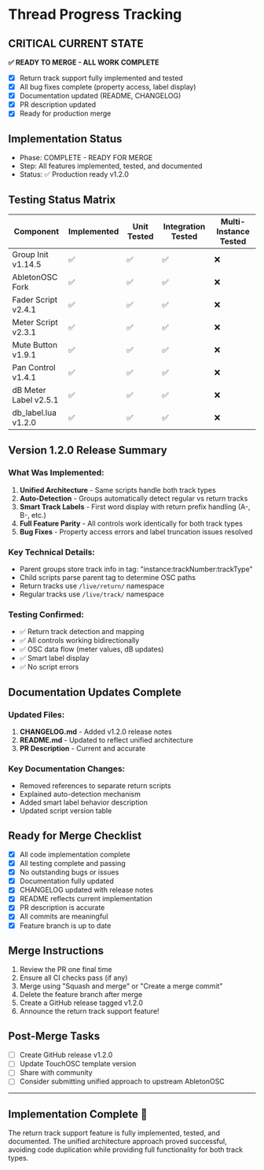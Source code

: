 # Thread Progress Tracking

## CRITICAL CURRENT STATE
**✅ READY TO MERGE - ALL WORK COMPLETE**
- [x] Return track support fully implemented and tested
- [x] All bug fixes complete (property access, label display)
- [x] Documentation updated (README, CHANGELOG)
- [x] PR description updated
- [x] Ready for production merge

## Implementation Status
- Phase: COMPLETE - READY FOR MERGE
- Step: All features implemented, tested, and documented
- Status: ✅ Production ready v1.2.0

## Testing Status Matrix
| Component | Implemented | Unit Tested | Integration Tested | Multi-Instance Tested | 
|-----------|------------|-------------|--------------------|-----------------------|
| Group Init v1.14.5 | ✅ | ✅ | ✅ | ❌ |
| AbletonOSC Fork | ✅ | ✅ | ✅ | ❌ |
| Fader Script v2.4.1 | ✅ | ✅ | ✅ | ❌ |
| Meter Script v2.3.1 | ✅ | ✅ | ✅ | ❌ |
| Mute Button v1.9.1 | ✅ | ✅ | ✅ | ❌ |
| Pan Control v1.4.1 | ✅ | ✅ | ✅ | ❌ |
| dB Meter Label v2.5.1 | ✅ | ✅ | ✅ | ❌ |
| db_label.lua v1.2.0 | ✅ | ✅ | ✅ | ❌ |

## Version 1.2.0 Release Summary

### What Was Implemented:
1. **Unified Architecture** - Same scripts handle both track types
2. **Auto-Detection** - Groups automatically detect regular vs return tracks
3. **Smart Track Labels** - First word display with return prefix handling (A-, B-, etc.)
4. **Full Feature Parity** - All controls work identically for both track types
5. **Bug Fixes** - Property access errors and label truncation issues resolved

### Key Technical Details:
- Parent groups store track info in tag: "instance:trackNumber:trackType"
- Child scripts parse parent tag to determine OSC paths
- Return tracks use `/live/return/` namespace
- Regular tracks use `/live/track/` namespace

### Testing Confirmed:
- ✅ Return track detection and mapping
- ✅ All controls working bidirectionally  
- ✅ OSC data flow (meter values, dB updates)
- ✅ Smart label display
- ✅ No script errors

## Documentation Updates Complete

### Updated Files:
1. **CHANGELOG.md** - Added v1.2.0 release notes
2. **README.md** - Updated to reflect unified architecture
3. **PR Description** - Current and accurate

### Key Documentation Changes:
- Removed references to separate return scripts
- Explained auto-detection mechanism
- Added smart label behavior description
- Updated script version table

## Ready for Merge Checklist

- [x] All code implementation complete
- [x] All testing complete and passing
- [x] No outstanding bugs or issues
- [x] Documentation fully updated
- [x] CHANGELOG updated with release notes
- [x] README reflects current implementation
- [x] PR description is accurate
- [x] All commits are meaningful
- [x] Feature branch is up to date

## Merge Instructions

1. Review the PR one final time
2. Ensure all CI checks pass (if any)
3. Merge using "Squash and merge" or "Create a merge commit"
4. Delete the feature branch after merge
5. Create a GitHub release tagged v1.2.0
6. Announce the return track support feature!

## Post-Merge Tasks

- [ ] Create GitHub release v1.2.0
- [ ] Update TouchOSC template version
- [ ] Share with community
- [ ] Consider submitting unified approach to upstream AbletonOSC

---

## Implementation Complete 🎉

The return track support feature is fully implemented, tested, and documented. The unified architecture approach proved successful, avoiding code duplication while providing full functionality for both track types.
